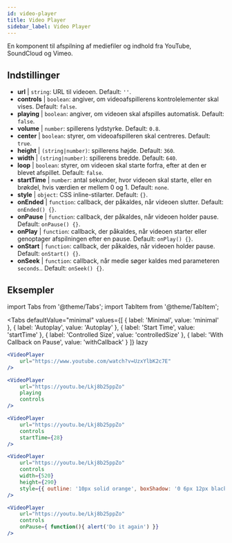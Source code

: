 ```yaml
---
id: video-player
title: Video Player
sidebar_label: Video Player
---
```


En komponent til afspilning af mediefiler og indhold fra YouTube, SoundCloud og Vimeo.

## Indstillinger

* __url__ | `string`: URL til videoen. Default: `''`.
* __controls__ | `boolean`: angiver, om videoafspillerens kontrolelementer skal vises. Default: `false`.
* __playing__ | `boolean`: angiver, om videoen skal afspilles automatisk. Default: `false`.
* __volume__ | `number`: spillerens lydstyrke. Default: `0.8`.
* __center__ | `boolean`: styrer, om videoafspilleren skal centreres. Default: `true`.
* __height__ | `(string|number)`: spillerens højde. Default: `360`.
* __width__ | `(string|number)`: spillerens bredde. Default: `640`.
* __loop__ | `boolean`: styrer, om videoen skal starte forfra, efter at den er blevet afspillet. Default: `false`.
* __startTime__ | `number`: antal sekunder, hvor videoen skal starte, eller en brøkdel, hvis værdien er mellem 0 og 1. Default: `none`.
* __style__ | `object`: CSS inline-stilarter. Default: `{}`.
* __onEnded__ | `function`: callback, der påkaldes, når videoen slutter. Default: `onEnded() {}`.
* __onPause__ | `function`: callback, der påkaldes, når videoen holder pause. Default: `onPause() {}`.
* __onPlay__ | `function`: callback, der påkaldes, når videoen starter eller genoptager afspilningen efter en pause. Default: `onPlay() {}`.
* __onStart__ | `function`: callback, der påkaldes, når videoen holder pause. Default: `onStart() {}`.
* __onSeek__ | `function`: callback, når medie søger kaldes med parameteren `seconds`.. Default: `onSeek() {}`.


## Eksempler

import Tabs from '@theme/Tabs';
import TabItem from '@theme/TabItem';

<Tabs
    defaultValue="minimal"
    values={[
        { label: 'Minimal', value: 'minimal' },
        { label: 'Autoplay', value: 'Autoplay' },
        { label: 'Start Time', value: 'startTime' },
        { label: 'Controlled Size', value: 'controlledSize' },
        { label: 'With Callback on Pause', value: 'withCallback' }
    ]}
    lazy
>
<TabItem value="minimal">

```jsx live
<VideoPlayer
    url="https://www.youtube.com/watch?v=UzxYlbK2c7E"
/>
```

</TabItem>

<TabItem value="withStyle">

```jsx live
<VideoPlayer
    url="https://youtu.be/Lkj8b25ppZo"
    playing
    controls
/>
```
</TabItem>

<TabItem value="startTime">

```jsx live
<VideoPlayer
    url="https://youtu.be/Lkj8b25ppZo"
    controls
    startTime={28}
/>
```
</TabItem>


<TabItem value="controlledSize">

```jsx live
<VideoPlayer
    url="https://youtu.be/Lkj8b25ppZo"
    controls
    width={520}
    height={290}
    style={{ outline: '10px solid orange', boxShadow: '0 6px 12px black'}}
/>
```
</TabItem>


<TabItem value="withCallback">

```jsx live
<VideoPlayer
    url="https://youtu.be/Lkj8b25ppZo"
    controls
    onPause={ function(){ alert('Do it again') }}
/>
```
</TabItem>

</Tabs>




